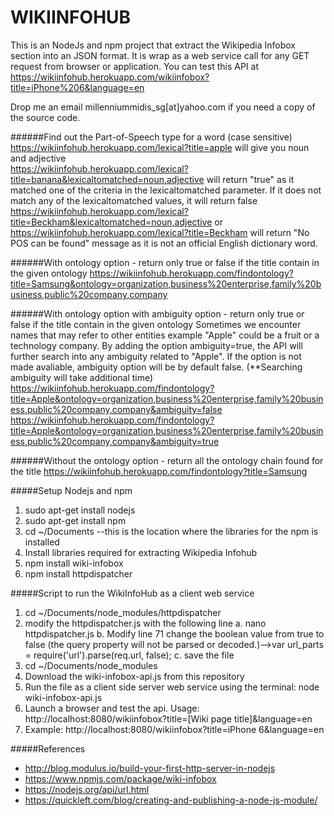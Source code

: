 # WIKIINFOHUB

This is an NodeJs and npm project that extract the Wikipedia Infobox section into an JSON format. It is wrap as a web service call for any GET request from browser or application. You can test this API at https://wikiinfohub.herokuapp.com/wikiinfobox?title=iPhone%206&language=en

Drop me an email millenniummidis_sg[at]yahoo.com if you need a copy of the source code.

######Find out the Part-of-Speech type for a word (case sensitive)
https://wikiinfohub.herokuapp.com/lexical?title=apple will give you noun and adjective
<br>
https://wikiinfohub.herokuapp.com/lexical?title=banana&lexicaltomatched=noun,adjective will return "true" as it matched one of the criteria in the lexicaltomatched parameter. If it does not match any of the lexicaltomatched values, it will return false
<br>
https://wikiinfohub.herokuapp.com/lexical?title=Beckham&lexicaltomatched=noun,adjective or<br>
https://wikiinfohub.herokuapp.com/lexical?title=Beckham will return "No POS can be found" message as it is not an official English dictionary word.

######With ontology option - return only true or false if the title contain in the given ontology
https://wikiinfohub.herokuapp.com/findontology?title=Samsung&ontology=organization,business%20enterprise,family%20business,public%20company,company

######With ontology option with ambiguity option - return only true or false if the title contain in the given ontology
Sometimes we encounter names that may refer to other entities example "Apple" could be a fruit or a technology company. By adding the option ambiguity=true, the API will further search into any ambiguity related to "Apple". If the option is not made avaliable, ambiguity option will be by default false. (**Searching ambiguity will take additional time)
https://wikiinfohub.herokuapp.com/findontology?title=Apple&ontology=organization,business%20enterprise,family%20business,public%20company,company&ambiguity=false<br>
https://wikiinfohub.herokuapp.com/findontology?title=Apple&ontology=organization,business%20enterprise,family%20business,public%20company,company&ambiguity=true

######Without the ontology option - return all the ontology chain found for the title
https://wikiinfohub.herokuapp.com/findontology?title=Samsung

#####Setup Nodejs and npm
1. sudo apt-get install nodejs
2. sudo apt-get install npm
3. cd ~/Documents   --this is the location where the libraries for the npm is installed
4. Install libraries required for extracting Wikipedia Infohub
5. npm install wiki-infobox
6. npm install httpdispatcher

#####Script to run the WikiInfoHub as a client web service
1. cd ~/Documents/node_modules/httpdispatcher
2. modify the httpdispatcher.js with the following line
    a. nano httpdispatcher.js
    b. Modify line 71 change the boolean value from true to false (the query property will not be parsed or decoded.)-->var url_parts = require('url').parse(req.url, false);
    c. save the file
3. cd ~/Documents/node_modules
4. Download the wiki-infobox-api.js from this repository
5. Run the file as a client side server web service using the terminal: node wiki-infobox-api.js
6. Launch a browser and test the api. Usage: http://localhost:8080/wikiinfobox?title=[Wiki page title]&language=en
7. Example: http://localhost:8080/wikiinfobox?title=iPhone 6&language=en

#####References
- http://blog.modulus.io/build-your-first-http-server-in-nodejs
- https://www.npmjs.com/package/wiki-infobox
- https://nodejs.org/api/url.html
- https://quickleft.com/blog/creating-and-publishing-a-node-js-module/
